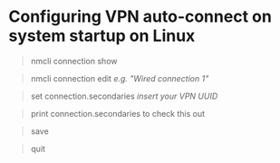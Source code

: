# Configuring VPN auto-connect on system startup on Linux

>nmcli connection show

>nmcli connection edit *e.g. "Wired connection 1"* 

>set connection.secondaries *insert your VPN UUID*

>print connection.secondaries to check this out

>save

>quit
